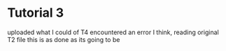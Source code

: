 # Tutorial 3
uploaded what I could of T4
encountered an error I think, reading original T2 file
this is as done as its going to be

